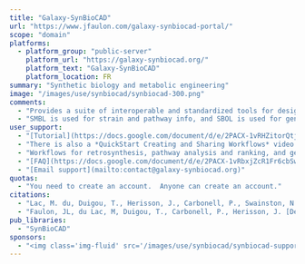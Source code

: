 ```yaml
---
title: "Galaxy-SynBioCAD"
url: "https://www.jfaulon.com/galaxy-synbiocad-portal/"
scope: "domain"
platforms:
  - platform_group: "public-server"
    platform_url: "https://galaxy-synbiocad.org/"
    platform_text: "Galaxy-SynBioCAD"
    platform_location: FR
summary: "Synthetic biology and metabolic engineering"
image: "/images/use/synbiocad/synbiocad-300.png"
comments:
  - "Provides a suite of interoperable and standardized tools for designing pathways from the design specification (choice of the compound, strain) to the DNA parts to be assembled."
  - "SMBL is used for strain and pathway info, and SBOL is used for genetic layouts."
user_support:
  - "[Tutorial](https://docs.google.com/document/d/e/2PACX-1vRHZitorQtjKye9aRgSrPkR0nlwnkAksZ_wvCblJGtojgJ0ET89wSxxs6UrtyN3YnX35oSUC--qqbuU/pub)"
  - "There is also a *QuickStart Creating and Sharing Workflows* video tutorial using retrosynthesis as an example."
  - "Workflows for retrosynthesis, pathway analysis and ranking, and genetic design are available.  Video tutorials (and backing datasets) are available for all of these."
  - "[FAQ](https://docs.google.com/document/d/e/2PACX-1vRbxjZcR1Fr6cbSw6RmNVCCBbcGSSHPuiab30CJp1OFYPA0yrU7-RBT_XZWpNBFNw_Pw14CyWyj6L_s/pub)"
  - "[Email support](mailto:contact@galaxy-synbiocad.org)"
quotas:
  - "You need to create an account.  Anyone can create an account."
citations:
  - "Lac, M. du, Duigou, T., Herisson, J., Carbonell, P., Swainston, N., Zulkower, V., Shah, F., Faure, L., Mahdy, M., Soudier, P., & Faulon, J.-L. (2020). [Galaxy-SynBioCAD: Synthetic Biology Design Automation tools in Galaxy workflows](https://doi.org/10.1101/2020.06.14.145730). *BioRxiv*, 2020.06.14.145730. DOI: 10.1101/2020.06.14.145730"
  - "Faulon, JL, du Lac, M, Duigou, T., Carbonell, P., Herisson, J. [Design Automation Workflows for Synthetic Biology and Metabolic Engineering: The Galaxy SynBioCAD portal](https://www.iwbdaconf.org/2020/docs/IWBDA2020Proceedings.pdf#page=25) ([Video](https://drive.google.com/file/d/1aTrUJvdExaVR8KHcKJzTQpPPzNlcBSx7/view?usp=sharing)), of 12th [IWBDA-2020](https://www.iwbdaconf.org/2020/#proceedings), 25-26, 2020."
pub_libraries:
  - "SynBioCAD"
sponsors:
  - "<img class='img-fluid' src='/images/use/synbiocad/synbiocad-supporting.png' />"
---
```

